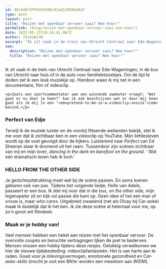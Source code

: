 ```yaml
---
id: 48c5d67df9434d398c81ad128694a8af
type: post
layout: post
title: "Reizen met openbaar vervoer saai? Nee hoor!"
permalink: /blog/reizen-met-openbaar-vervoer-saai-nee-hoor!/
date: 2022-05-11T19:16:41.067Z
author: 7biA1WiYB
excerpt: "Ik zit vaak in de trein van Utrecht Centraal naar Ede-Wageningen, in de bus van Utrecht naar huis of in de auto voor familiebezoekjes. Om de tijd te doden zet ik een leuk muziekje op. Hierdoor waan ik mij net in een documentaire, film of videoclip.   "
seo:
  description: "Reizen met openbaar vervoer saai? Nee hoor!"
  title: "Reizen met openbaar vervoer saai? Nee hoor!"
---
```

Ik zit vaak in de trein van Utrecht Centraal naar Ede-Wageningen, in de bus van Utrecht naar huis of in de auto voor familiebezoekjes. Om de tijd te doden zet ik een leuk muziekje op. Hierdoor waan ik mij net in een documentaire, film of videoclip.   

    <p>Zoals een sportcommentator aan een winnende zwemster vraagt: ‘Wat gaat er nu door je heen?’ kan ik ook beschrijven wat er door míj heen gaat als ik mij in een ‘<em>pretend-to-be-in-a-videoclip-sessie'</em> bevind.</p>
<h3><strong>Perfect van Edje</strong></h3>
<p>Terwijl ik de muziek luister en de voorbij flitsende weilanden bekijk, stel ik me voor dat ik zichtbaar ben in een videoclip op YouTube. Mijn liefdesleven wordt op de voet gevolgd door de kijkers. Luisterend naar <em>Perfect </em>van Ed Sheeran staar ik dromend uit het raam. Tussendoor zijn scènes zichtbaar van mij en mijn lover, <em>dancing in the dark </em>en<em> barefoot on the ground. ' </em>Wat een dramatisch leven heb ik toch.'</p>
<h3><strong>HELLO FROM THE OTHER SIDE</strong></h3>
<p>Je gezichtsuitdrukking moet wel bij de scéne passen. En soms komen gebaren ook van pas. Tijdens het volgende liedje, <i>Hello </i>van Adele, passeert er een bus. Ik stel mij voor dat in die bus, <i>on the other side,</i> mijn tegenspeler zit en kijk vol passie die kant op. Geen idee of het een man of vrouw is, maar <em>who cares</em>. Uitgebreid zwaaiend (net als Olcay bij Car-aoke) maak ik duidelijk dat ik het ben. Ik zie deze scène al helemaal voor me, op zo'n groot wit filmdoek.  </p>
<h3><strong>Maak er je hobby van!</strong></h3>
<p>Veel mensen hebben een hekel aan reizen met het openbaar vervoer. De overvolle coupés en beruchte vertragingen lijken de pret te bederven. Mensen missen een hobby tijdens deze reisjes. Gelukkig verwelkomen we hier de nieuwe tijdsbesteding: videoclipfantasieën. Het is van harte aan te raden. Goed voor je inlevingsvermogen, emotionele gezondheid en C<em>ar-aoke-skills</em> (mocht je ooit een BN’er worden een meedoen aan <em>WIDM</em>). </p>  
